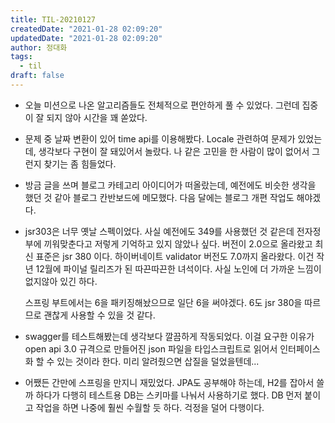 ```yaml
---
title: TIL-20210127
createdDate: "2021-01-28 02:09:20"
updatedDate: "2021-01-28 02:09:20"
author: 정대화
tags:
  - til
draft: false
---
```


- 오늘 미션으로 나온 알고리즘들도 전체적으로 편안하게 풀 수 있었다. 그런데 집중이 잘 되지 않아 시간을 꽤 쏟았다.

- 문제 중 날짜 변환이 있어 time api를 이용해봤다. Locale 관련하여 문제가 있었는데, 생각보다 구현이 잘 돼있어서 놀랐다. 나 같은 고민을 한 사람이 많이 없어서 그런지 찾기는 좀 힘들었다.

- 방금 글을 쓰며 블로그 카테고리 아이디어가 떠올랐는데, 예전에도 비슷한 생각을 했던 것 같아 블로그 칸반보드에 메모했다. 다음 달에는 블로그 개편 작업도 해야겠다.

- jsr303은 너무 옛날 스펙이었다. 사실 예전에도 349를 사용했던 것 같은데 전자정부에 끼워맞춘다고 저렇게 기억하고 있지 않았나 싶다. 버전이 2.0으로 올라왔고 최신 표준은 jsr 380 이다. 하이버네이트 validator 버전도 7.0까지 올라왔다. 이건 작년 12월에 파이널 릴리즈가 된 따끈따끈한 녀석이다. 사실 노인에 더 가까운 느낌이 없지않아 있긴 하다.

  스프링 부트에서는 6을 패키징해놨으므로 일단 6을 써야겠다. 6도 jsr 380을 따르므로 괜찮게 사용할 수 있을 것 같다.

- swagger를 테스트해봤는데 생각보다 깔끔하게 작동되었다. 이걸 요구한 이유가 open api 3.0 규격으로 만들어진 json 파일을 타입스크립트로 읽어서 인터페이스화 할 수 있는 것이라 한다. 미리 알려줬으면 삽질을 덜었을텐데...

- 어쨌든 간만에 스프링을 만지니 재밌었다. JPA도 공부해야 하는데, H2를 잡아서 쓸까 하다가 다행히 테스트용 DB는 스키마를 나눠서 사용하기로 했다. DB 먼저 붙이고 작업을 하면 나중에 훨씬 수월할 듯 하다. 걱정을 덜어 다행이다.
